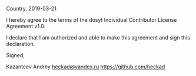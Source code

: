 Country, 2019-03-21

I hereby agree to the terms of the dosyt Individual Contributor License
Agreement v1.0.

I declare that I am authorized and able to make this agreement and sign this
declaration.

Signed,

Kazantcev Andrey <heckad@yandex.ru> https://github.com/heckad